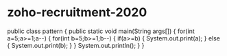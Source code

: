 # zoho-recruitment-2020
public class pattern 
{
public static void main(String args[])
{
for(int a=5;a>=1;a--)
{
for(int b=5;b>=1;b--)
{
if(a>=b)
{
System.out.print(a);
}
else
{
System.out.print(b);
}
}
System.out.println();
}
}
